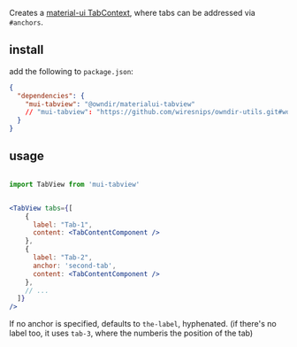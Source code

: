 
Creates a [material-ui TabContext](https://mui.com/material-ui/react-tabs/#experimental-api), where tabs can be addressed via `#anchors`.

## install

add the following to `package.json`:
```json
{
  "dependencies": {
    "mui-tabview": "@owndir/materialui-tabview"
    // "mui-tabview": "https://github.com/wiresnips/owndir-utils.git#workspace=materialui-tabview"
  }
}
```

## usage

```jsx

import TabView from 'mui-tabview'


<TabView tabs={[
    {
      label: "Tab-1",
      content: <TabContentComponent />
    },
    {
      label: "Tab-2",
      anchor: 'second-tab',
      content: <TabContentComponent />
    },
    // ...
  ]}
/>
```

If no anchor is specified, defaults to `the-label`, hyphenated. (if there's no label too, it uses `tab-3`, where the numberis the position of the tab)